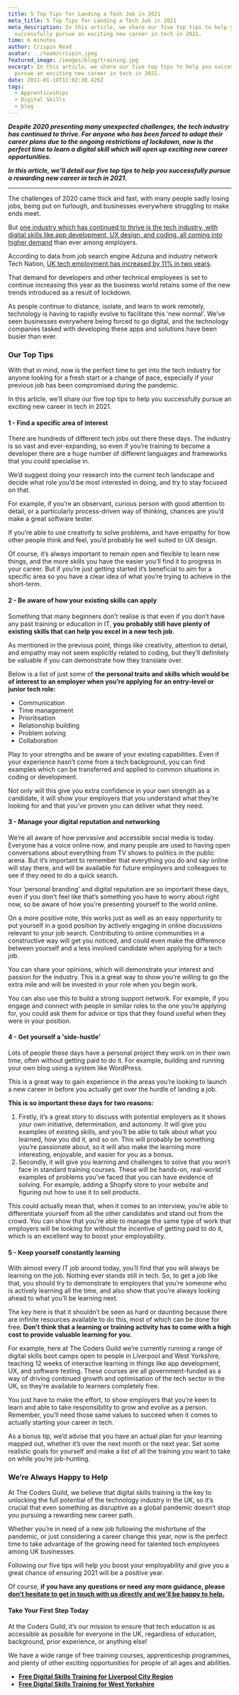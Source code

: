 ```yaml
---
title: 5 Top Tips for Landing a Tech Job in 2021
meta_title: 5 Top Tips for Landing a Tech Job in 2021
meta_description: In this article, we share our five top tips to help you
  successfully pursue an exciting new career in tech in 2021.
time: 6 minutes
author: Crispin Read
avatar: ../team/crispin.jpeg
featured_image: /images/blog/training.jpg
excerpt: In this article, we share our five top tips to help you successfully
  pursue an exciting new career in tech in 2021.
date: 2021-01-18T11:02:30.426Z
tags:
  - Apprenticeships
  - Digital Skills
  - blog
---
```

***Despite 2020 presenting many unexpected challenges, the tech industry has continued to thrive. For anyone who has been forced to adapt their career plans due to the ongoing restrictions of lockdown, now is the perfect time to learn a digital skill which will open up exciting new career opportunities.*** 

***In this article, we'll detail our five top tips to help you successfully pursue a rewarding new career in tech in 2021.*** 

- - -



The challenges of 2020 came thick and fast, with many people sadly losing jobs, being put on furlough, and businesses everywhere struggling to make ends meet. 

But [one industry which has continued to thrive is the tech industry, with digital skills like app development, UX design, and coding, all coming into higher demand](https://thecodersguild.org.uk/blog/hiring-developer-apprentice-sme-thrive-2021/) than ever among employers.

According to data from job search engine Adzuna and industry network Tech Nation, [UK tech employment has increased by 11% in two years](https://www-yorkshirepost-co-uk.cdn.ampproject.org/c/s/www.yorkshirepost.co.uk/business/how-leeds-tech-sector-attracted-435m-venture-capital-investment-2020-3085073?amp). 

That demand for developers and other technical employees is set to continue increasing this year as the business world retains some of the new trends introduced as a result of lockdown. 

As people continue to distance, isolate, and learn to work remotely, technology is having to rapidly evolve to facilitate this ‘new normal’. We’ve seen businesses everywhere being forced to go digital, and the technology companies tasked with developing these apps and solutions have been busier than ever.

### Our Top Tips

With that in mind, now is the perfect time to get into the tech industry for anyone looking for a fresh start or a change of pace, especially if your previous job has been compromised during the pandemic. 

In this article, we’ll share our five top tips to help you successfully pursue an exciting new career in tech in 2021.

#### 1 - Find a specific area of interest

There are hundreds of different tech jobs out there these days. The industry is so vast and ever-expanding, so even if you’re training to become a developer there are a huge number of different languages and frameworks that you could specialise in. 

We’d suggest doing your research into the current tech landscape and decide what role you’d be most interested in doing, and try to stay focused on that. 

For example, if you’re an observant, curious person with good attention to detail, or a particularly process-driven way of thinking, chances are you’d make a great software tester. 

If you’re able to use creativity to solve problems, and have empathy for how other people think and feel, you’d probably be well suited to UX design.  

Of course, it’s always important to remain open and flexible to learn new things, and the more skills you have the easier you’ll find it to progress in your career. But if you’re just getting started it’s beneficial to aim for a specific area so you have a clear idea of what you’re trying to achieve in the short-term. 

#### 2 - Be aware of how your existing skills can apply

Something that many beginners don’t realise is that even if you don’t have any past training or education in IT, **you probably still have plenty of existing skills that can help you excel in a new tech job**.

As mentioned in the previous point, things like creativity, attention to detail, and empathy may not seem explicitly related to coding, but they’ll definitely be valuable if you can demonstrate how they translate over. 

Below is a list of just some of **the personal traits and skills which would be of interest to an employer when you’re applying for an entry-level or junior tech role:** 

* Communication
* Time management 
* Prioritisation 
* Relationship building 
* Problem solving 
* Collaboration

Play to your strengths and be aware of your existing capabilities. Even if your experience hasn’t come from a tech background, you can find examples which can be transferred and applied to common situations in coding or development. 

Not only will this give you extra confidence in your own strength as a candidate, it will show your employers that you understand what they’re looking for and that you’ve proven you can deliver what they need. 

#### 3 - Manage your digital reputation and networking

We’re all aware of how pervasive and accessible social media is today. Everyone has a voice online now, and many people are used to having open conversations about everything from TV shows to politics in the public arena. But it’s important to remember that everything you do and say online will stay there, and will be available for future employers and colleagues to see if they need to do a quick search. 

Your ‘personal branding’ and digital reputation are so important these days, even if you don’t feel like that’s something you have to worry about right now, so be aware of how you’re presenting yourself to the world online.

On a more positive note, this works just as well as an easy opportunity to put yourself in a good position by actively engaging in online discussions relevant to your job search. Contributing to online communities in a constructive way will get you noticed, and could even make the difference between yourself and a less involved candidate when applying for a tech job.

You can share your opinions, which will demonstrate your interest and passion for the industry. This is a great way to show you’re willing to go the extra mile and will be invested in your role when you begin work. 

You can also use this to build a strong support network. For example, if you engage and connect with people in similar roles to the one you’re applying for, you could ask them for advice or tips that they found useful when they were in your position.

#### 4 - Get yourself a 'side-hustle'

Lots of people these days have a personal project they work on in their own time, often without getting paid to do it. For example, building and running your own blog using a system like WordPress. 

This is a great way to gain experience in the areas you’re looking to launch a new career in before you actually get over the hurdle of landing a job. 

**This is so important these days for two reasons:** 

1. Firstly, it’s a great story to discuss with potential employers as it shows your own initiative, determination, and autonomy. It will give you examples of existing skills, and you’ll be able to talk about what you learned, how you did it, and so on. This will probably be something you’re passionate about, so it will also make the learning more interesting, enjoyable, and easier for you as a bonus.
2. Secondly, it will give you learning and challenges to solve that you won’t face in standard training courses. These will be hands-on, real-world examples of problems you’ve faced that you can have evidence of solving. For example, adding a Shopify store to your website and figuring out how to use it to sell products.

This could actually mean that, when it comes to an interview, you’re able to differentiate yourself from all the other candidates and stand out from the crowd. You can show that you’re able to manage the same type of work that employers will be looking for without the incentive of getting paid to do it, which is an excellent way to boost your employability. 

#### 5 - Keep yourself constantly learning

With almost every IT job around today, you’ll find that you will always be learning on the job. Nothing ever stands still in tech. So, to get a job like that, you should try to demonstrate to employers that you’re someone who is actively learning all the time, and also show that you’re always looking ahead to what you’ll be learning next. 

The key here is that it shouldn’t be seen as hard or daunting because there are infinite resources available to do this, most of which can be done for free. **Don’t think that a learning or training activity has to come with a high cost to provide valuable learning for you.** 

For example, here at The Coders Guild we’re currently running a range of digital skills boot camps open to people in Liverpool and West Yorkshire, teaching 12 weeks of interactive learning in things like app development, UX, and software testing. These courses are all government-funded as a way of driving continued growth and optimisation of the tech sector in the UK, so they’re available to learners completely free. 

You just have to make the effort, to show employers that you’re keen to learn and able to take responsibility to grow and evolve as a person. Remember, you’ll need those same values to succeed when it comes to actually starting your career in tech. 

As a bonus tip, we’d advise that you have an actual plan for your learning mapped out, whether it’s over the next month or the next year. Set some realistic goals for yourself and make a list of all the training you want to take on while you’re job-hunting. 

### We’re Always Happy to Help

At The Coders Guild, we believe that digital skills training is the key to unlocking the full potential of the technology industry in the UK, so it’s crucial that even something as disruptive as a global pandemic doesn’t stop you pursuing a rewarding new career path.

Whether you’re in need of a new job following the misfortune of the pandemic, or just considering a career change this year, now is the perfect time to take advantage of the growing need for talented tech employees among UK businesses.

Following our five tips will help you boost your employability and give you a great chance of ensuring 2021 will be a positive year. 

Of course, **if you have any questions or need any more guidance, please [don’t hesitate to get in touch with us directly and we’ll be happy to help.](https://thecodersguild.org.uk/contact-us/)** 

#### Take Your First Step Today

At the Coders Guild, it’s our mission to ensure that tech education is as accessible as possible for everyone in the UK, regardless of education, background, prior experience, or anything else! 

We have a wide range of free training courses, apprenticeship programmes, and plenty of other exciting opportunities for people of all ages and abilities. [](https://thecodersguild.org.uk/blog/liverpool-gets-ready-to-learn-valuable-tech-skills-in-2021/)

* **[Free Digital Skills Training for Liverpool City Region](https://thecodersguild.org.uk/blog/liverpool-gets-ready-to-learn-valuable-tech-skills-in-2021/)**
* [](https://thecodersguild.org.uk/blog/liverpool-gets-ready-to-learn-valuable-tech-skills-in-2021/)**[Free Digital Skills Training for West Yorkshire](https://thecodersguild.org.uk/blog/free-tech-boot-camps-for-west-yorkshire/)**